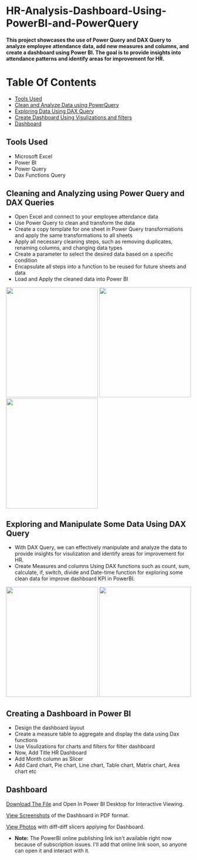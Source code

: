 # HR-Analysis-Dashboard-Using-PowerBI-and-PowerQuery

#### This project showcases the use of Power Query and DAX Query to analyze employee attendance data, add new measures and columns, and create a dashboard using Power BI. The goal is to provide insights into attendance patterns and identify areas for improvement for HR.


# Table Of Contents
  
  - [Tools Used](https://github.com/SarangGami/HR-Analysis-Dashboard-Using-PowerBI-and-PowerQuery/edit/main/README.md#tools-used)
  - [Clean and Analyze Data using PowerQuery](https://github.com/SarangGami/HR-Analysis-Dashboard-Using-PowerBI-and-PowerQuery/edit/main/README.md#cleaning-and-analyzing-using-power-query-and-dax-queries)
  - [Exploring Data Using DAX Query](https://github.com/SarangGami/HR-Analysis-Dashboard-Using-PowerBI-and-PowerQuery/edit/main/README.md#exploring-some-data-using-dax-query)
  - [Create Dashboard Using Visulizations and filters](https://github.com/SarangGami/HR-Analysis-Dashboard-Using-PowerBI-and-PowerQuery/edit/main/README.md#creating-a-dashboard-in-power-bi)
  - [Dashboard](https://github.com/SarangGami/HR-Analysis-Dashboard-Using-PowerBI-and-PowerQuery/edit/main/README.md#dashboard)


## **Tools Used**

* Microsoft Excel
* Power BI
* Power Query
* Dax Functions Query


## **Cleaning and Analyzing using Power Query and DAX Queries**

* Open Excel and connect to your employee attendance data
* Use Power Query to clean and transform the data
* Create a copy template for one sheet in Power Query transformations and apply the same transformations to all sheets
* Apply all necessary cleaning steps, such as removing duplicates, renaming columns, and changing data types
* Create a parameter to select the desired data based on a specific condition
* Encapsulate all steps into a function to be reused for future sheets and data
* Load and Apply the cleaned data into Power BI



<img src="https://user-images.githubusercontent.com/121340232/215422133-46b98d23-2fe0-4a18-982f-a61f8fc0dbf1.png" height="300" width="250">    <img src="https://user-images.githubusercontent.com/121340232/215421953-43136862-0cd0-4fd6-b040-31cdfbf520af.png" height="300" width="250">    <img src="https://user-images.githubusercontent.com/121340232/215423579-22676df9-b221-4d66-b08b-876ee6d8cb9a.png" height="300" width="250">



## **Exploring and Manipulate Some Data Using DAX Query**


* With DAX Query, we can effectively manipulate and analyze the data to provide insights for visulization and identify areas for improvement for HR.
* Create Measures and columns Using DAX functions such as count, sum, calculate, if, switch, divide and Date-time function for exploring some clean data for improve dashboard KPI in PowerBI.

<img src="https://user-images.githubusercontent.com/121340232/215419436-73698ac9-80d3-4e0e-8472-45d5663c39d8.png" height="300" width="250">    <img src="https://user-images.githubusercontent.com/121340232/215420084-ee34b555-adbd-4155-b589-5aeb748f5817.png" height="300" width="250">



## **Creating a Dashboard in Power BI**

*  Design the dashboard layout
*  Create a measure table to aggregate and display the data using Dax functions
*  Use Visulizations for charts and filters for filter dashboard
*  Now, Add Title HR Dashboard
*  Add Month column as Slicer
*  Add Card chart, Pie chart, Line chart, Table chart, Matrix chart, Area chart etc


## **Dashboard**

  [Download The File](https://github.com/SarangGami/HR-Analysis-Dashboard-Using-PowerBI-and-PowerQuery/blob/main/HR_DASHBOARD_PowerBI%20Project.pbix) and Open In Power BI Desktop for Interactive Viewing.

  [View Screenshots](https://github.com/SarangGami/HR-Analysis-Dashboard-Using-PowerBI-and-PowerQuery/blob/main/PowerBI%20HR-Dashboard.pdf) of the Dashboard in PDF format.
  
  [View Photos](https://github.com/SarangGami/HR-Analytics-Dashboard-PowerBI-PowerQuery/tree/main/Power%20BI%20HR-Dashboard%20Photos) with diff-diff slicers applying for Dashboard.
  
 
*  **Note:** The PowerBI online publishing link isn't available right now because of subscription issues. I'll add that online link soon, so anyone can open it and interact with it.














<!--

 - [worksheet Before - After cleaning and Analyze](https://github.com/SarangGami/HR-Analysis-Dashboard-Using-PowerBI-and-PowerQuery/edit/main/README.md#attendance-data-worksheet-before-cleaning-and-analizing)

## Attendance Data Worksheet Before Cleaning and Analizing

<img src="https://user-images.githubusercontent.com/121340232/215525517-5a1d1d20-4519-42ff-b545-ff0241b4f864.png" height="400" width="700">    <img src="https://user-images.githubusercontent.com/121340232/215428079-953031c3-9657-450a-96d5-a72515b4747c.png" height="400" width="250">


## Attendance Data WorkSheet After Cleaning and Analizing

<img src="https://user-images.githubusercontent.com/121340232/215428687-c4efb813-b621-4b3f-a9b9-6ff95f337ddd.png" height="420" width="500"> 

--->
